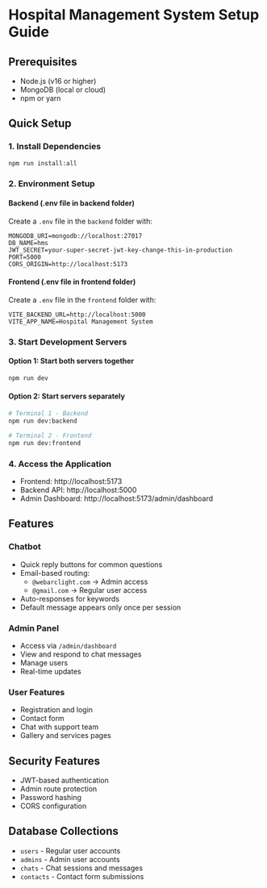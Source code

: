 # Hospital Management System Setup Guide

## Prerequisites
- Node.js (v16 or higher)
- MongoDB (local or cloud)
- npm or yarn

## Quick Setup

### 1. Install Dependencies
```bash
npm run install:all
```

### 2. Environment Setup

#### Backend (.env file in backend folder)
Create a `.env` file in the `backend` folder with:
```
MONGODB_URI=mongodb://localhost:27017
DB_NAME=hms
JWT_SECRET=your-super-secret-jwt-key-change-this-in-production
PORT=5000
CORS_ORIGIN=http://localhost:5173
```

#### Frontend (.env file in frontend folder)
Create a `.env` file in the `frontend` folder with:
```
VITE_BACKEND_URL=http://localhost:5000
VITE_APP_NAME=Hospital Management System
```

### 3. Start Development Servers

#### Option 1: Start both servers together
```bash
npm run dev
```

#### Option 2: Start servers separately
```bash
# Terminal 1 - Backend
npm run dev:backend

# Terminal 2 - Frontend  
npm run dev:frontend
```

### 4. Access the Application
- Frontend: http://localhost:5173
- Backend API: http://localhost:5000
- Admin Dashboard: http://localhost:5173/admin/dashboard

## Features

### Chatbot
- Quick reply buttons for common questions
- Email-based routing:
  - `@webarclight.com` → Admin access
  - `@gmail.com` → Regular user access
- Auto-responses for keywords
- Default message appears only once per session

### Admin Panel
- Access via `/admin/dashboard`
- View and respond to chat messages
- Manage users
- Real-time updates

### User Features
- Registration and login
- Contact form
- Chat with support team
- Gallery and services pages

## Security Features
- JWT-based authentication
- Admin route protection
- Password hashing
- CORS configuration

## Database Collections
- `users` - Regular user accounts
- `admins` - Admin user accounts  
- `chats` - Chat sessions and messages
- `contacts` - Contact form submissions 